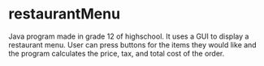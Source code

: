 # restaurantMenu
Java program made in grade 12 of highschool. It uses a GUI to display a restaurant menu. User can press buttons for the items they would like and the program calculates the price, tax, and total cost of the order.
